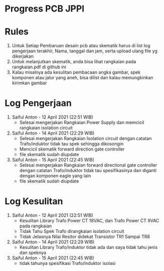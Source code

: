 # Progress PCB JPPI

# Rules 
   1. Untuk Setiap Pembaruan desain pcb atau skematik harus di list log pengerjaan terakhir, Nama, tanggal dan jam, serta upload ulang file yg dikerjakan
   2. Untuk melanjutkan skematik, anda bisa lihat rangkaian pada rangkaian.pdf di github ini
   3. Kalau misalnya ada kesulitan pembacaan angka gambar, spek komponen atau jalur yang aneh, bisa dilist dan kalau memungkinkan kirimkan gambar

# Log Pengerjaan
1. Saiful Anton - 12 April 2021 (22:51 WIB)
   - Selesai mengerjakan Rangkaian Power Supply dan memcicil rangkaian isolation circuit
2. Saiful Anton - 14 April 2021 (22:29 WIB)
   - Selesai mengerjakan Rangkaian Isolation circuit dengan catatan Trafo/induktor tidak tau spek sehingga dikosongin
   - Mencicil skematik forward direction gate controller
   - file skematik sudah diupdate
3. Saiful Anton - 15 April 2021 (22:45 WIB)
   - Selesai mengerjakan Rangkaian forward directional gate controller dengan catatan Trafo/induktor tidak tau spesifikasinya dan diganti dengan komponen eagle yang lain
   - file skematik sudah diupdate

# Log Kesulitan
1. Saiful Anton - 12 April 2021 (22:51 WIB)
   - Kesulitan Library Trafo Power CT 18VAC, dan Trafo Power CT 9VAC pada rangkaian  
   - Tidak Tahu Spek Trafo dirangkaian isolation circuit
   - Tidak Jelasnya Nilai Resitor didekat Transistor TR1 Sampai TR8
2. Saiful Anton - 14 April 2021 (22:29 WIB)
   - Kesulitan Library Trafo/induktor tidak ada dan saya tidak tahu jenis dan speknya  
3. Saiful Anton - 15 April 2021 (22:45 WIB)
   - tidak tahunya spesifikasi Trafo/induktor isolasi    
